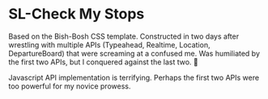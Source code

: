 # SL-Check My Stops
Based on the Bish-Bosh CSS template. Constructed in two days after wrestling with multiple APIs (Typeahead, Realtime, Location, DepartureBoard) that were screaming at a confused me.
Was humiliated by the first two APIs, but I conquered against the last two. 💪

Javascript API implementation is terrifying. Perhaps the first two APIs were too powerful for my novice prowess.
